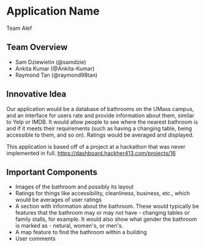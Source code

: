 # Application Name
Team Alef

## Team Overview
* Sam Dziewietin (@samdzie)
* Ankita Kumar (@Ankita-Kumar)
* Raymond Tan (@raymond98tan)

## Innovative Idea
Our application would be a database of bathrooms on the UMass campus, and an interface for users rate and provide information about them, similar to Yelp or IMDB. It would allow people to see where the nearest bathroom is and if it meets their requirements (such as having a changing table, being accessible to them, and so on). Ratings would be averaged and displayed.

This application is based off of a project at a hackathon that was never implemented in full. https://dashboard.hackher413.com/projects/16 

## Important Components
* Images of the bathroom and possibly its layout
* Ratings for things like accessibility, cleanliness, business, etc., which would be averages of user ratings
* A section with information about the bathroom. These would typically be features that the bathroom may or may not have - changing tables or family stalls, for example. It would also show what gender the bathroom is marked as - netural, women's, or men's.
* A map feature to find the bathroom within a building
* User comments



